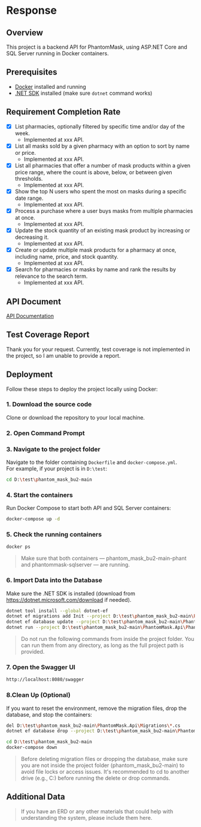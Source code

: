 # Response

## Overview

This project is a backend API for PhantomMask, using ASP.NET Core and SQL Server running in Docker containers.

## Prerequisites

- [Docker](https://docs.docker.com/get-docker/) installed and running
- [.NET SDK](https://dotnet.microsoft.com/download) installed (make sure `dotnet` command works)

## Requirement Completion Rate
* [x] List pharmacies, optionally filtered by specific time and/or day of the week.
  * Implemented at xxx API.
* [x] List all masks sold by a given pharmacy with an option to sort by name or price.
  * Implemented at xxx API.
* [x] List all pharmacies that offer a number of mask products within a given price range, where the count is above, below, or between given thresholds.
  * Implemented at xxx API.
* [x] Show the top N users who spent the most on masks during a specific date range.
  * Implemented at xxx API.
* [x] Process a purchase where a user buys masks from multiple pharmacies at once.
  *  Implemented at xxx API.
* [x] Update the stock quantity of an existing mask product by increasing or decreasing it.
  * Implemented at xxx API.
* [x] Create or update multiple mask products for a pharmacy at once, including name, price, and stock quantity.
  * Implemented at xxx API.
* [x] Search for pharmacies or masks by name and rank the results by relevance to the search term.
  * Implemented at xxx API.

## API Document
[API Documentation](docs/ApiDocs.pdf)

## Test Coverage Report
Thank you for your request. Currently, test coverage is not implemented in the project, so I am unable to provide a report. 

## Deployment
Follow these steps to deploy the project locally using Docker:
### 1. Download the source code
Clone or download the repository to your local machine.

### 2. Open Command Prompt

### 3. Navigate to the project folder
Navigate to the folder containing `Dockerfile` and `docker-compose.yml`.  
For example, if your project is in `D:\test`:
```bash
cd D:\test\phantom_mask_bu2-main
```

### 4. Start the containers
Run Docker Compose to start both API and SQL Server containers:
```bash
docker-compose up -d
```

### 5. Check the running containers
```bash
docker ps
```
> Make sure that both containers — phantom_mask_bu2-main-phant and phantommask-sqlserver — are running.

### 6. Import Data into the Database
Make sure the .NET SDK is installed (download from https://dotnet.microsoft.com/download if needed).
```bash
dotnet tool install --global dotnet-ef
dotnet ef migrations add Init --project D:\test\phantom_mask_bu2-main\PhantomMask.Api\PhantomMask.Api.csproj
dotnet ef database update --project D:\test\phantom_mask_bu2-main\PhantomMask.Api\PhantomMask.Api.csproj
dotnet run --project D:\test\phantom_mask_bu2-main\PhantomMask.Api\PhantomMask.Api.csproj import_data
```
> Do not run the following commands from inside the project folder.
You can run them from any directory, as long as the full project path is provided.

### 7. Open the Swagger UI
```bash
http://localhost:8080/swagger
```

### 8.Clean Up (Optional)
If you want to reset the environment, remove the migration files, drop the database, and stop the containers:
```bash
del D:\test\phantom_mask_bu2-main\PhantomMask.Api\Migrations\*.cs
dotnet ef database drop --project D:\test\phantom_mask_bu2-main\PhantomMask.Api\PhantomMask.Api.csproj --force

cd D:\test\phantom_mask_bu2-main
docker-compose down
```
> Before deleting migration files or dropping the database, make sure you are not inside the project folder (phantom_mask_bu2-main) to avoid file locks or access issues.
It's recommended to cd to another drive (e.g., C:\) before running the delete or drop commands.

## Additional Data
> If you have an ERD or any other materials that could help with understanding the system, please include them here.

